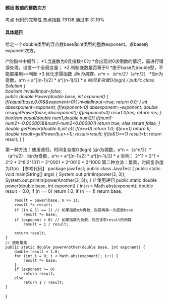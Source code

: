 #### 题目    数值的整数次方

考点    代码的完整性	热点指数    79138	通过率    31.19%

#### 具体题目   

 给定一个double类型的浮点数base和int类型的整数exponent。求base的exponent次方。


/*剑指书中细节：
*1.当底数为0且指数<0时
*会出现对0求倒数的情况，需进行错误处理，设置一个全局变量；
*2.判断底数是否等于0
*由于base为double型，不能直接用==判断
*3.优化求幂函数
*当n为偶数，a^n =（a^n/2）*（a^n/2） 
*当n为奇数，a^n = a^[(n-1)/2] * a^[(n-1)/2] * a 
*时间复杂度O(logn)
*/
public class Solution {  
      boolean invalidInput=false;     
      public double Power(double base, int exponent) {      
        if(equal(base,0.0)&&exponent<0){
            invalidInput=true;
            return 0.0;
        }
        int absexponent=exponent;
        if(exponent<0)
            absexponent=-exponent;
        double res=getPower(base,absexponent);
        if(exponent<0)
            res=1.0/res;
        return res;
  }
    boolean equal(double num1,double num2){
        if(num1-num2>-0.000001&&num1-num2<0.000001)
            return true;
        else
            return false;
    }
    double getPower(double b,int e){
        if(e==0)
            return 1.0;
        if(e==1)
            return b;
        double result=getPower(b,e>>1);
        result*=result;
        if((e&1)==1)
            result*=b;
        return result;
    }
} 

  第一种方法：使用递归，时间复杂度O(logn) 
当n为偶数，a^n =（a^n/2）*（a^n/2）
当n为奇数，a^n = a^[(n-1)/2] * a^[(n-1)/2] * a
  举例： 
2^11 = 2^1 * 2^2 * 2^8
2^1011 = 2^0001 * 2^0010 * 2^1000
  第二种方法：累乘，时间复杂度为O(n) 
【参考代码】
package javaTest;
public class JavaTest {
    public static void main(String[] args) {
    	System.out.println(power(3, 3));
    	System.out.println(powerAnother(3, 3));
    }
    // 使用递归
    public static double power(double base, int exponent) {
    	int n = Math.abs(exponent);
    	double result = 0.0;
    	if (n == 0)
    		return 1.0;
    	if (n == 1)
    		return base;
    	
    	result = power(base, n >> 1);
    	result *= result;
    	if ((n & 1) == 1) // 如果指数n为奇数，则要再乘一次底数base
    		result *= base;
    	if (exponent < 0) // 如果指数为负数，则应该求result的倒数
    		result = 1 / result;
    	
    	return result;
    }
    // 使用累乘
    public static double powerAnother(double base, int exponent) {
    	double result = 1.0;
    	for (int i = 0; i < Math.abs(exponent); i++) {
    		result *= base;
    	}
    	if (exponent >= 0)
    		return result;
    	else
    		return 1 / result;
    }

}
